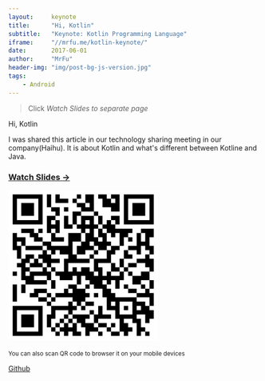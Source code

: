 ```yaml
---
layout:     keynote
title:      "Hi, Kotlin"
subtitle:   "Keynote: Kotlin Programming Language"
iframe:     "//mrfu.me/kotlin-keynote/"
date:       2017-06-01
author:     "MrFu"
header-img: "img/post-bg-js-version.jpg"
tags:
    - Android
---
```



> Click *Watch Slides to separate page*

Hi, Kotlin

I was shared this article in our technology sharing meeting in our company(Haihu). It is about Kotlin and what's different between Kotline and Java.




### [Watch Slides →](//mrfu.me/kotlin-keynote)

<img src="https://raw.githubusercontent.com/MrFuFuFu/kotlin-keynote/master/attach/kotlin_qrcode.png" width="300" height="300"/>


<small class="img-hint">You can also scan QR code to browser it on your mobile devices</small>

[Github](https://github.com/MrFuFuFu/kotlin-keynote)

